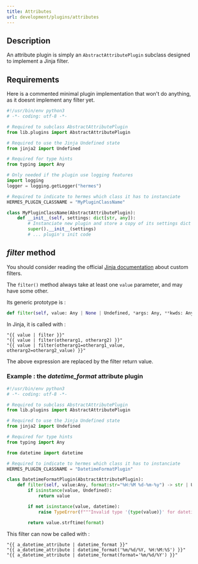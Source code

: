 ```yaml
---
title: Attributes
url: development/plugins/attributes
---
```


## Description

An attribute plugin is simply an `AbstractAttributePlugin` subclass designed to implement a Jinja filter.

## Requirements

Here is a commented minimal plugin implementation that won't do anything, as it doesnt implement any filter yet.

```py
#!/usr/bin/env python3
# -*- coding: utf-8 -*-

# Required to subclass AbstractAttributePlugin
from lib.plugins import AbstractAttributePlugin

# Required to use the Jinja Undefined state
from jinja2 import Undefined

# Required for type hints
from typing import Any

# Only needed if the plugin use logging features
import logging
logger = logging.getLogger("hermes")

# Required to indicate to hermes which class it has to instanciate
HERMES_PLUGIN_CLASSNAME = "MyPluginClassName"

class MyPluginClassName(AbstractAttributePlugin):
    def __init__(self, settings: dict[str, any]):
        # Instanciate new plugin and store a copy of its settings dict in self._settings
        super().__init__(settings)
        # ... plugin's init code
```

## *filter* method

You should consider reading the official [Jinja documentation](https://jinja.palletsprojects.com/en/3.1.x/api/#writing-filters) about custom filters.

The `filter()` method always take at least one `value` parameter, and may have some other.

Its generic prototype is :

```py
def filter(self, value: Any | None | Undefined, *args: Any, **kwds: Any) -> Any:
```

In Jinja, it is called with :

```jinja
"{{ value | filter }}"
"{{ value | filter(otherarg1, otherarg2) }}"
"{{ value | filter(otherarg1=otherarg1_value, otherarg2=otherarg2_value) }}"
```

The above expression are replaced by the filter return value.

### Example : the *datetime_format* attribute plugin

```py
#!/usr/bin/env python3
# -*- coding: utf-8 -*-

# Required to subclass AbstractAttributePlugin
from lib.plugins import AbstractAttributePlugin

# Required to use the Jinja Undefined state
from jinja2 import Undefined

# Required for type hints
from typing import Any

from datetime import datetime

# Required to indicate to hermes which class it has to instanciate
HERMES_PLUGIN_CLASSNAME = "DatetimeFormatPlugin"

class DatetimeFormatPlugin(AbstractAttributePlugin):
    def filter(self, value:Any, format:str="%H:%M %d-%m-%y") -> str | Undefined:
        if isinstance(value, Undefined):
            return value

        if not isinstance(value, datetime):
            raise TypeError(f"""Invalid type '{type(value)}' for datetime_format value : must be a datetime""")

        return value.strftime(format)
```

This filter can now be called with :

```jinja
"{{ a_datetime_attribute | datetime_format }}"
"{{ a_datetime_attribute | datetime_format('%m/%d/%Y, %H:%M:%S') }}"
"{{ a_datetime_attribute | datetime_format(format='%m/%d/%Y') }}"
```
